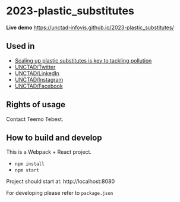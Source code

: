 # 2023-plastic_substitutes

**Live demo** https://unctad-infovis.github.io/2023-plastic_substitutes/

## Used in
* [Scaling up plastic substitutes is key to tackling pollution](https://unctad.org/news/scaling-plastic-substitutes-key-tackling-pollution)
* [UNCTAD/Twitter](https://twitter.com/UNCTAD/status/1622976385508597761?s=20&t=4l3vP6nun_ArGwGAc5Xlow)
* [UNCTAD/LinkedIn](https://www.linkedin.com/feed/update/urn:li:activity:7028739660050767873)
* [UNCTAD/Instagram](https://www.instagram.com/p/CoXY-2QtKQ1/)
* [UNCTAD/Facebook](https://www.facebook.com/UNCTAD/posts/pfbid02i73UDv9ZrderkMBm4iFvMrJrqZS447ggY4qhoGcvNrg13jDnXxQ1A165m26gW4jol)

## Rights of usage

Contact Teemo Tebest.

## How to build and develop

This is a Webpack + React project.

* `npm install`
* `npm start`

Project should start at: http://localhost:8080

For developing please refer to `package.json`